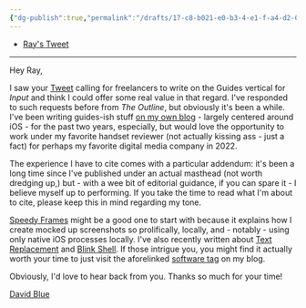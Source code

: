 ```yaml
---
{"dg-publish":true,"permalink":"/drafts/17-c8-b021-e0-b3-4-e1-f-a4-d2-089356-f4-a779/","dgHomeLink":true,"dgPassFrontmatter":false}
---
```



- [Ray's Tweet](https://twitter.com/raywongy/status/1544317477697495045)

---

Hey Ray,

I saw your [Tweet](https://twitter.com/raywongy/status/1544317477697495045) calling for freelancers to write on the Guides vertical for *Input* and think I could offer some real value in that regard. I've responded to such requests before from *The Outline*, but obviously it's been a while. I've been writing guides-ish stuff [on my own blog](https://bilge.world/tag:software) - largely centered around iOS - for the past two years, especially, but would love the opportunity to work under my favorite handset reviewer (not actually kissing ass - just a fact) for perhaps my favorite digital media company in 2022.

The experience I have to cite comes with a particular addendum: it's been a long time since I've published under an actual masthead (not worth dredging up,) but - with a wee bit of editorial guidance, if you can spare it - I believe myself up to performing. If you take the time to read what I'm about to cite, please keep this in mind regarding my tone.

 [Speedy Frames](https://bilge.world/speedy-frames) might be a good one to start with because it explains how I create mocked up screenshots so prolifically, locally, and - notably - using only native iOS processes locally. I've also recently written about [Text Replacement](https://bilge.world/text-replacement) and [Blink Shell](https://bilge.world/tildetown-iphone-blink-shell). If those intrigue you, you might find it actually worth your time to just visit the aforelinked [software tag](https://bilge.world/tag:software) on my blog. 

Obviously, I'd love to hear back from you. Thanks so much for your time!

[David Blue](https://davidblue.wtf/db.vcf)


